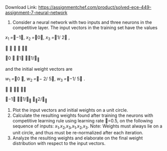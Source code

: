 Download Link: https://assignmentchef.com/product/solved-ece-449-assignment-7-neural-network
<br>
<ol>

 <li>Consider a neural network with two inputs and three neurons in the competitive layer. The input vectors in the training set have the values</li>

</ol>

<em>x</em><sub>1 </sub><em>=</em>−1, <em>x</em><sub>2 </sub><em>=</em>0, <em>x</em><sub>3 </sub><em>=</em>1/   2 ,

                         

0          1        1/<sub></sub>

and the initial weight vectors are

<em>w</em><sub>1 </sub><em>=</em>0 , <em>w</em><sub>2 </sub><em>=</em>− 2/    5, <em>w</em><sub>3 </sub><em>=</em>−1/   5 .

                                      

−1           1/<sub>            </sub><sub></sub>2/<sub></sub>

<ol>

 <li>Plot the input vectors and initial weights on a unit circle.</li>

 <li>Calculate the resulting weights found after training the neurons with competitive learning rule using learning rate =0.5, on the following sequence of inputs: <em>x</em><sub>1</sub><em>,x</em><sub>2</sub><em>,x</em><sub>3</sub><em>,x</em><sub>1</sub><em>,x</em><sub>2</sub><em>,x</em><sub>3</sub>. Note: Weights must always lie on a unit circle, and thus must be re-normalized after each iteration.</li>

 <li>Analyze the resulting weights and elaborate on the final weight distribution with respect to the input vectors.</li>

</ol>